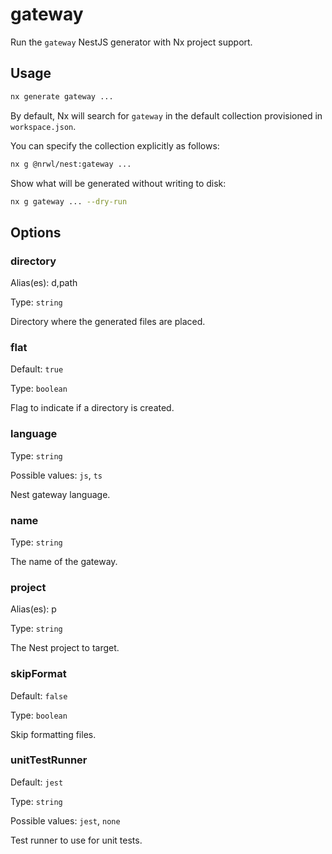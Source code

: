 # gateway

Run the `gateway` NestJS generator with Nx project support.

## Usage

```bash
nx generate gateway ...
```

By default, Nx will search for `gateway` in the default collection provisioned in `workspace.json`.

You can specify the collection explicitly as follows:

```bash
nx g @nrwl/nest:gateway ...
```

Show what will be generated without writing to disk:

```bash
nx g gateway ... --dry-run
```

## Options

### directory

Alias(es): d,path

Type: `string`

Directory where the generated files are placed.

### flat

Default: `true`

Type: `boolean`

Flag to indicate if a directory is created.

### language

Type: `string`

Possible values: `js`, `ts`

Nest gateway language.

### name

Type: `string`

The name of the gateway.

### project

Alias(es): p

Type: `string`

The Nest project to target.

### skipFormat

Default: `false`

Type: `boolean`

Skip formatting files.

### unitTestRunner

Default: `jest`

Type: `string`

Possible values: `jest`, `none`

Test runner to use for unit tests.
